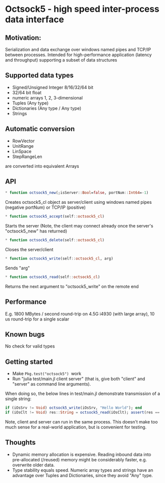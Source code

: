# Octsock5 - high speed inter-process data interface #

## Motivation: ##
Serialization and data exchange over windows named pipes and TCP/IP between processes.
Intended for high-performance application (latency and throughput) supporting a subset of data structures

## Supported data types ##
* Signed/Unsigned Integer 8/16/32/64 bit
* 32/64 bit float
* numeric arrays 1, 2, 3-dimensional
* Tuples (Any type)
* Dictionaries (Any type / Any type)
* Strings

## Automatic conversion ##
* RowVector
* UnitRange
* LinSpace
* StepRangeLen

are converted into equivalent Arrays

## API ##
```julia
* function octsock5_new(;isServer::Bool=false, portNum::Int64=-1)
```
Creates octsock5_cl object as server/client using windows named pipes (negative portNum) or TCP/IP (positive)

```julia
* function octsock5_accept(self::octsock5_cl)
```

Starts the server (Note, the client may connect already once the server's "octsock5_new" has returned)

```julia
* function octsock5_delete(self::octsock5_cl)
```

Closes the server/client

```julia
* function octsock5_write(self::octsock5_cl, arg)
```

Sends "arg"

```julia
* function octsock5_read(self::octsock5_cl)
```

Returns the next argument to "octsock5_write" on the remote end

## Performance ##
E.g. 1800 MBytes / second round-trip on 4.5G i4930 (with large array), 10 us round-trip for a single scalar

## Known bugs ##
No check for valid types

## Getting started ##
* Make ```Pkg.test("octsock5") ```work
* Run "julia test/main.jl client server" (that is, give both "client" and "server" as command line arguments).

When doing so, the below lines in test/main.jl demonstrate transmission of a single string:
```julia
if (iOsSrv != Void) octsock5_write(iOsSrv, "Hello World"); end
if (iOsClt != Void) res::String = octsock5_read(iOsClt); assert(res == "Hello World"); end
```
    
Note, client and server can run in the same process. This doesn't make too much sense for a real-world application, but is convenient for testing.

## Thoughts ##
* Dynamic memory allocation is expensive. Reading inbound data into pre-allocated (/reused) memory might be considerably faster, e.g. overwrite older data.
* Type stability equals speed. Numeric array types and strings have an advantage over Tuples and Dictionaries, since they avoid "Any" type.
